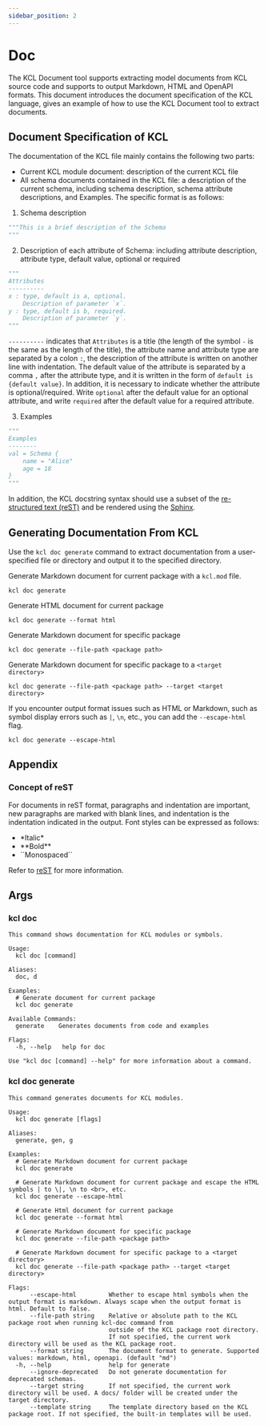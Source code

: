 ```yaml
---
sidebar_position: 2
---
```


# Doc

The KCL Document tool supports extracting model documents from KCL source code and supports to output Markdown, HTML and OpenAPI formats. This document introduces the document specification of the KCL language, gives an example of how to use the KCL Document tool to extract documents.

## Document Specification of KCL

The documentation of the KCL file mainly contains the following two parts:

- Current KCL module document: description of the current KCL file
- All schema documents contained in the KCL file: a description of the current schema, including schema description, schema attribute descriptions, and Examples. The specific format is as follows:

1. Schema description

```python
"""This is a brief description of the Schema
"""
```

2. Description of each attribute of Schema: including attribute description, attribute type, default value, optional or required

```python
"""
Attributes
----------
x : type, default is a, optional.
    Description of parameter `x`.
y : type, default is b, required.
    Description of parameter `y`.
"""
```

`----------` indicates that `Attributes` is a title (the length of the symbol `-` is the same as the length of the title), the attribute name and attribute type are separated by a colon `:`, the description of the attribute is written on another line with indentation. The default value of the attribute is separated by a comma `,` after the attribute type, and it is written in the form of `default is {default value}`. In addition, it is necessary to indicate whether the attribute is optional/required. Write `optional` after the default value for an optional attribute, and write `required` after the default value for a required attribute.

3. Examples

```python
"""
Examples
--------
val = Schema {
    name = "Alice"
    age = 18
}
"""
```

In addition, the KCL docstring syntax should use a subset of the [re-structured text (reST)](https://docutils.sourceforge.io/rst.html) and be rendered using the [Sphinx](https://www.sphinx-doc.org/en/master/).

## Generating Documentation From KCL

Use the `kcl doc generate` command to extract documentation from a user-specified file or directory and output it to the specified directory.

Generate Markdown document for current package with a `kcl.mod` file.

```shell
kcl doc generate
```

Generate HTML document for current package

```shell
kcl doc generate --format html
```

Generate Markdown document for specific package

```shell
kcl doc generate --file-path <package path>
```

Generate Markdown document for specific package to a `<target directory>`

```shell
kcl doc generate --file-path <package path> --target <target directory>
```

If you encounter output format issues such as HTML or Markdown, such as symbol display errors such as `|`, `\n`, etc., you can add the `--escape-html` flag.

```shell
kcl doc generate --escape-html
```

## Appendix

### Concept of reST

For documents in reST format, paragraphs and indentation are important, new paragraphs are marked with blank lines, and indentation is the indentation indicated in the output. Font styles can be expressed as follows:

- \*Italic\*
- \*\*Bold\*\*
- \`\`Monospaced\`\`

Refer to [reST](https://docutils.sourceforge.io/rst.html) for more information.

## Args

### kcl doc

```shell
This command shows documentation for KCL modules or symbols.

Usage:
  kcl doc [command]

Aliases:
  doc, d

Examples:
  # Generate document for current package
  kcl doc generate

Available Commands:
  generate    Generates documents from code and examples

Flags:
  -h, --help   help for doc

Use "kcl doc [command] --help" for more information about a command.
```

### kcl doc generate

```shell
This command generates documents for KCL modules.

Usage:
  kcl doc generate [flags]

Aliases:
  generate, gen, g

Examples:
  # Generate Markdown document for current package
  kcl doc generate

  # Generate Markdown document for current package and escape the HTML symbols | to \|, \n to <br>, etc.
  kcl doc generate --escape-html

  # Generate Html document for current package
  kcl doc generate --format html

  # Generate Markdown document for specific package
  kcl doc generate --file-path <package path>

  # Generate Markdown document for specific package to a <target directory>
  kcl doc generate --file-path <package path> --target <target directory>

Flags:
      --escape-html         Whether to escape html symbols when the output format is markdown. Always scape when the output format is html. Default to false.
      --file-path string    Relative or absolute path to the KCL package root when running kcl-doc command from
                            outside of the KCL package root directory.
                            If not specified, the current work directory will be used as the KCL package root.
      --format string       The document format to generate. Supported values: markdown, html, openapi. (default "md")
  -h, --help                help for generate
      --ignore-deprecated   Do not generate documentation for deprecated schemas.
      --target string       If not specified, the current work directory will be used. A docs/ folder will be created under the target directory.
      --template string     The template directory based on the KCL package root. If not specified, the built-in templates will be used.
```
